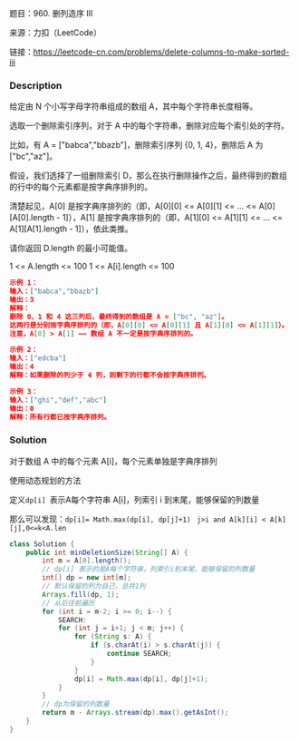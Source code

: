 题目：960. 删列造序 III

来源：力扣（LeetCode）

链接：https://leetcode-cn.com/problems/delete-columns-to-make-sorted-iii



### Description

给定由 N 个小写字母字符串组成的数组 A，其中每个字符串长度相等。

选取一个删除索引序列，对于 A 中的每个字符串，删除对应每个索引处的字符。

比如，有 A = ["babca","bbazb"]，删除索引序列 {0, 1, 4}，删除后 A 为["bc","az"]。

假设，我们选择了一组删除索引 D，那么在执行删除操作之后，最终得到的数组的行中的每个元素都是按字典序排列的。

清楚起见，A[0] 是按字典序排列的（即，A[0][0] <= A[0][1] <= ... <= A[0][A[0].length - 1]），A[1] 是按字典序排列的（即，A[1][0] <= A[1][1] <= ... <= A[1][A[1].length - 1]），依此类推。

请你返回 D.length 的最小可能值。

1 <= A.length <= 100
1 <= A[i].length <= 100

 ```json
示例 1：
输入：["babca","bbazb"]
输出：3
解释：
删除 0、1 和 4 这三列后，最终得到的数组是 A = ["bc", "az"]。
这两行是分别按字典序排列的（即，A[0][0] <= A[0][1] 且 A[1][0] <= A[1][1]）。
注意，A[0] > A[1] —— 数组 A 不一定是按字典序排列的。

示例 2：
输入：["edcba"]
输出：4
解释：如果删除的列少于 4 列，则剩下的行都不会按字典序排列。

示例 3：
输入：["ghi","def","abc"]
输出：0
解释：所有行都已按字典序排列。
 ```



### Solution

对于数组 A 中的每个元素 A[i]，每个元素单独是字典序排列

使用动态规划的方法

定义`dp[i] `表示A每个字符串 A[i]，列索引 i 到末尾，能够保留的列数量

那么可以发现：`dp[i]= Math.max(dp[i], dp[j]+1)` ` j>i and A[k][i] < A[k][j],0<=k<A.len`

```java
class Solution {
    public int minDeletionSize(String[] A) {
        int m = A[0].length();
        // dp[i] 表示的是A每个字符串，列索引i到末尾，能够保留的列数量
        int[] dp = new int[m];
        // 默认保留的列为自己，总共1列
        Arrays.fill(dp, 1);
        // 从后往前遍历
        for (int i = m-2; i >= 0; i--) {
            SEARCH:
            for (int j = i+1; j < m; j++) {
                for (String s: A) {
                    if (s.charAt(i) > s.charAt(j)) {
                        continue SEARCH;
                    }
                }
                dp[i] = Math.max(dp[i], dp[j]+1);
            }
        }
        // dp为保留的列数量
        return m - Arrays.stream(dp).max().getAsInt();
    }
}
```

